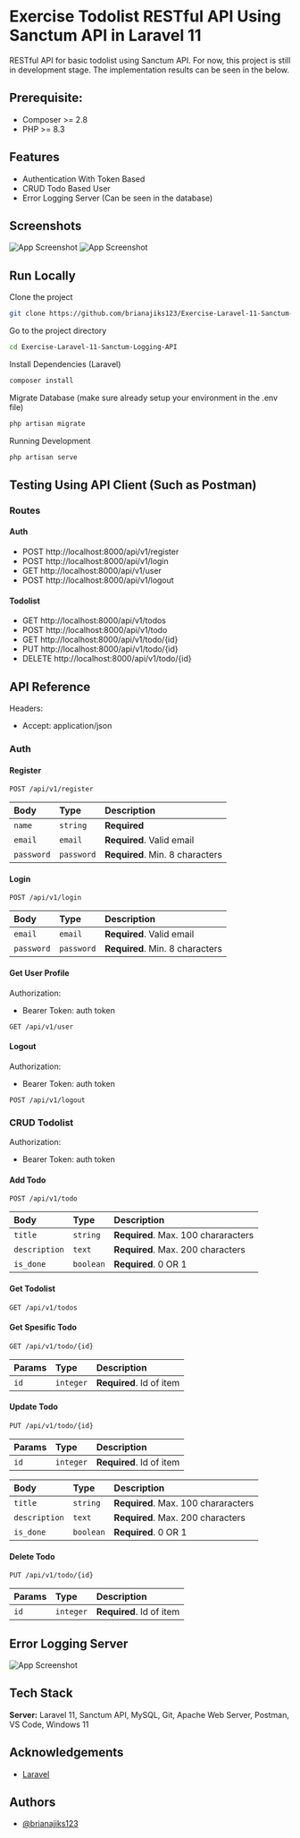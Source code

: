 # Exercise Todolist RESTful API Using Sanctum API in Laravel 11
RESTful API for basic todolist using Sanctum API. For now, this project is still in development stage. The implementation results can be seen in the below.


## Prerequisite:

- Composer >= 2.8
- PHP >= 8.3


## Features

- Authentication With Token Based
- CRUD Todo Based User
- Error Logging Server (Can be seen in the database)


## Screenshots

![App Screenshot](./Documentation/Login.png)
![App Screenshot](./Documentation/Add%20Todo.png)


## Run Locally

Clone the project

```bash
git clone https://github.com/brianajiks123/Exercise-Laravel-11-Sanctum-Logging-API.git
```

Go to the project directory

```bash
cd Exercise-Laravel-11-Sanctum-Logging-API
```

Install Dependencies (Laravel)

```bash
composer install
```

Migrate Database (make sure already setup your environment in the .env file)

```bash
php artisan migrate
```

Running Development

```bash
php artisan serve
```


## Testing Using API Client (Such as Postman)

### Routes

#### Auth
- POST http://localhost:8000/api/v1/register
- POST http://localhost:8000/api/v1/login
- GET http://localhost:8000/api/v1/user
- POST http://localhost:8000/api/v1/logout

#### Todolist
- GET http://localhost:8000/api/v1/todos
- POST http://localhost:8000/api/v1/todo
- GET http://localhost:8000/api/v1/todo/{id}
- PUT http://localhost:8000/api/v1/todo/{id}
- DELETE http://localhost:8000/api/v1/todo/{id}


## API Reference

Headers:
- Accept: application/json

### Auth

#### Register

```http
POST /api/v1/register
```

| Body                 | Type       | Description                       |
| :------------------- | :-------   | :-------------------------------- |
| `name`               | `string`   | **Required**                      |
| `email`              | `email`    | **Required**. Valid email         |
| `password`           | `password` | **Required**. Min. 8 characters   |

#### Login

```http
POST /api/v1/login
```

| Body                 | Type       | Description                       |
| :------------------- | :-------   | :-------------------------------- |
| `email`              | `email`    | **Required**. Valid email         |
| `password`           | `password` | **Required**. Min. 8 characters   |

#### Get User Profile

Authorization:
- Bearer Token: auth token

```http
GET /api/v1/user
```

#### Logout

Authorization:
- Bearer Token: auth token

```http
POST /api/v1/logout
```

### CRUD Todolist

Authorization:
- Bearer Token: auth token

#### Add Todo

```http
POST /api/v1/todo
```

| Body                 | Type      | Description                           |
| :------------------- | :-------  | :--------------------------------     |
| `title`              | `string`  | **Required**. Max. 100 chararacters   |
| `description`        | `text`    | **Required**. Max. 200 characters     |
| `is_done`            | `boolean` | **Required**. 0 OR 1                  |

#### Get Todolist

```http
GET /api/v1/todos
```

#### Get Spesific Todo

```http
GET /api/v1/todo/{id}
```

| Params                 | Type      | Description                |
| :-------------------   | :-------  | :------------------------- |
| `id`                   | `integer` | **Required**. Id of item   |

#### Update Todo

```http
PUT /api/v1/todo/{id}
```

| Params                 | Type      | Description                |
| :-------------------   | :-------  | :------------------------- |
| `id`                   | `integer` | **Required**. Id of item   |

| Body                 | Type      | Description                           |
| :------------------- | :-------  | :--------------------------------     |
| `title`              | `string`  | **Required**. Max. 100 chararacters   |
| `description`        | `text`    | **Required**. Max. 200 characters     |
| `is_done`            | `boolean` | **Required**. 0 OR 1                  |

#### Delete Todo

```http
PUT /api/v1/todo/{id}
```

| Params                 | Type      | Description                |
| :-------------------   | :-------  | :------------------------- |
| `id`                   | `integer` | **Required**. Id of item   |


## Error Logging Server

![App Screenshot](./Documentation/Error%20Logging%20Server.png)


## Tech Stack

**Server:** Laravel 11, Sanctum API, MySQL, Git, Apache Web Server, Postman, VS Code, Windows 11


## Acknowledgements

 - [Laravel](https://laravel.com/docs/11.x)


## Authors

- [@brianajiks123](https://www.github.com/brianajiks123)
